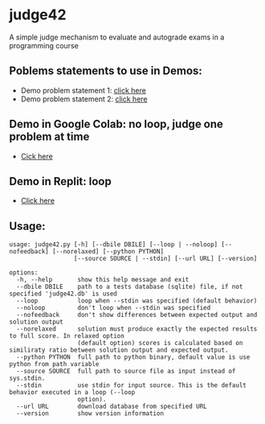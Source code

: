 # judge42

A simple judge mechanism to evaluate and autograde exams in a programming course

## Poblems statements to use in Demos:

- Demo problem statement 1: [click here](https://https://drive.google.com/file/d/1MAAfQFjSs70xd4EeNb0hSpTXa8EJReGD/view?usp=drivesdk)
- Demo problem statement 2: [click here](https://drive.google.com/file/d/1DDrM8AAZQ9W5ovhTYG8P4pdhj-UwojdN/view?usp=drivesdk)

## Demo in Google Colab: no loop, judge one problem at time

- [Cick here](https://colab.research.google.com/drive/1hrunVrsoLIi7HO6cZYb515bvsJgW4jFr?usp=sharing)

## Demo in Replit: loop

- [Click here](https://replit.com/@JuanFelipeFel49/judge42-demo?v=1)

## Usage:

```
usage: judge42.py [-h] [--dbile DBILE] [--loop | --noloop] [--nofeedback] [--norelaxed] [--python PYTHON]
                  [--source SOURCE | --stdin] [--url URL] [--version]

options:
  -h, --help       show this help message and exit
  --dbile DBILE    path to a tests database (sqlite) file, if not specified 'judge42.db' is used
  --loop           loop when --stdin was specified (default behavior)
  --noloop         don't loop when --stdin was specified
  --nofeedback     don't show differences between expected output and solution output
  --norelaxed      solution must produce exactly the expected results to full score. In relaxed option
                   (default option) scores is calculated based on similiraty ratio between solution output and expected output.
  --python PYTHON  full path to python binary, default value is use python from path variable
  --source SOURCE  full path to source file as input instead of sys.stdin.
  --stdin          use stdin for input source. This is the default behavior executed in a loop (--loop
                   option).
  --url URL        download database from specified URL
  --version        show version information
```
